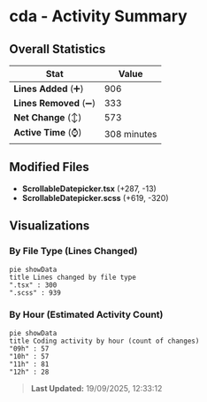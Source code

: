 # cda - Activity Summary 

## Overall Statistics

| Stat                   | Value                                                             |
| ---------------------- | ----------------------------------------------------------------- |
| **Lines Added** (➕)   | 906                                          |
| **Lines Removed** (➖) | 333                                        |
| **Net Change** (↕)    | 573                |
| **Active Time** (⌚)   | 308 minutes |


## Modified Files
- **ScrollableDatepicker.tsx** (+287, -13)
- **ScrollableDatepicker.scss** (+619, -320)

## Visualizations

### By File Type (Lines Changed)

```mermaid
pie showData
title Lines changed by file type
".tsx" : 300
".scss" : 939
```

### By Hour (Estimated Activity Count)

```mermaid
pie showData
title Coding activity by hour (count of changes)
"09h" : 57
"10h" : 57
"11h" : 81
"12h" : 28
```


> **Last Updated:** 19/09/2025, 12:33:12